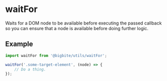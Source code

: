 # waitFor
Waits for a DOM node to be available before executing the passed callback so you can ensure that a node is available before doing further logic.

## Example
```js
import waitFor from '@bigbite/utils/waitFor';

waitFor('.some-target-element', (node) => {
	// Do a thing.
});
```
